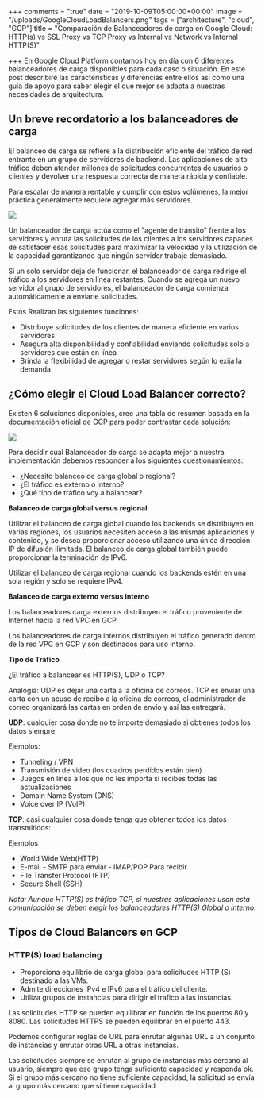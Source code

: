 +++
comments = "true"
date = "2019-10-09T05:00:00+00:00"
image = "/uploads/GoogleCloudLoadBalancers.png"
tags = ["architecture", "cloud", "GCP"]
title = "Comparación de Balanceadores de carga en Google Cloud: HTTP(s) vs SSL Proxy vs TCP Proxy vs Internal vs Network vs Internal HTTP(S)"

+++
En Google Cloud Platform contamos hoy en día con 6 diferentes balanceadores de carga disponibles para cada caso o situación. En este post describiré las características y diferencias entre ellos así como una guía de apoyo para saber elegir el que mejor se adapta a nuestras necesidades de arquitectura.

## Un breve recordatorio a los balanceadores de carga

El balanceo de carga se refiere a la distribución eficiente del tráfico de red entrante en un grupo de servidores de backend. Las aplicaciones de alto tráfico deben atender millones de solicitudes concurrentes de usuarios o clientes y devolver una respuesta correcta de manera rápida y confiable.

Para escalar de manera rentable y cumplir con estos volúmenes, la mejor práctica generalmente requiere agregar más servidores.

![](/uploads/Untitled-1.png)

Un balanceador de carga actúa como el "agente de tránsito" frente a los servidores y enruta las solicitudes de los clientes a los servidores capaces de satisfacer esas solicitudes para maximizar la velocidad y la utilización de la capacidad garantizando que ningún servidor trabaje demasiado.

Si un solo servidor deja de funcionar, el balanceador de carga redirige el tráfico a los servidores en línea restantes. Cuando se agrega un nuevo servidor al grupo de servidores, el balanceador de carga comienza automáticamente a enviarle solicitudes.

Estos Realizan las siguientes funciones:

* Distribuye solicitudes de los clientes de manera eficiente en varios servidores.
* Asegura alta disponibilidad y confiabilidad enviando solicitudes solo a servidores que están en línea
* Brinda la flexibilidad de agregar o restar servidores según lo exija la demanda

## ¿Cómo elegir el Cloud Load Balancer correcto?

Existen 6 soluciones disponibles, cree una tabla de resumen basada en la documentación oficial de GCP para poder contrastar cada solución:

![](/uploads/LoadbalancersTable.png)

Para decidir cual Balanceador de carga se adapta mejor a nuestra implementación  debemos responder a los siguientes cuestionamientos:

* ¿Necesito balanceo de carga global o regional?
* ¿El tráfico es externo o  interno?
* ¿Qué tipo de tráfico voy a balancear?

**Balanceo de carga global versus regional**

Utilizar el balanceo de carga global cuando los backends se distribuyen en varias regiones, los usuarios necesiten acceso a las mismas aplicaciones y contenido, y se desea proporcionar acceso utilizando una única dirección IP de difusión ilimitada. El balanceo de carga global también puede proporcionar la terminación de IPv6.

Utilizar el balanceo de carga regional cuando los backends estén en una sola región y solo se requiere IPv4.

**Balanceo de carga externo versus interno**

Los balanceadores carga externos distribuyen el tráfico proveniente de Internet hacia la red VPC en GCP.

Los balanceadores de carga internos distribuyen el tráfico generado dentro de la red VPC en GCP y son destinados para uso interno.

**Tipo de Tráfico**

¿El tráfico a balancear es HTTP(S), UDP o TCP?

Analogía: UDP es dejar una carta a la oficina de correos. TCP es enviar una carta con un acuse de recibo a la oficina de correos, el administrador de correo organizará las cartas en orden de envío y así las entregará.

**UDP**: cualquier cosa donde no te importe demasiado si obtienes todos los datos siempre

Ejemplos:

* Tunneling / VPN
* Transmisión de video (los cuadros perdidos están bien)
* Juegos en linea a los que no les importa si recibes todas las actualizaciones
* Domain Name System (DNS)
* Voice over IP (VoIP)

**TCP**: casi cualquier cosa donde tenga que obtener todos los datos transmitidos:

Ejemplos

* World Wide Web(HTTP)
* E-mail - SMTP para enviar - IMAP/POP Para recibir
* File Transfer Protocol (FTP)
* Secure Shell (SSH)

_Nota: Aunque HTTP(S) es tráfico TCP, si nuestras aplicaciones usan esta comunicación se deben elegir los balanceadores HTTP(S) Global o interno._

## Tipos de Cloud Balancers en GCP

### HTTP(S) load balancing

* Proporciona equilibrio de carga global para solicitudes HTTP (S) destinado a las VMs.
* Admite direcciones IPv4 e IPv6 para el tráfico del cliente.
*  Utiliza grupos de instancias para dirigir el trafico a las instancias.

Las solicitudes HTTP se pueden equilibrar en función de los puertos 80 y 8080. Las solicitudes HTTPS se pueden equilibrar en el puerto  443.

Podemos configurar reglas de URL para enrutar algunas URL a un conjunto de instancias y enrutar otras URL a otras instancias.

Las solicitudes siempre se enrutan al grupo de instancias más cercano al usuario, siempre que ese grupo tenga suficiente capacidad y responda ok. Si el grupo más cercano no tiene suficiente capacidad, la solicitud se envía al grupo más cercano que sí tiene capacidad
